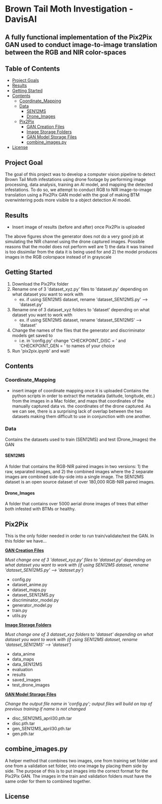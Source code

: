 # Brown Tail Moth Investigation - DavisAI

## A fully functional implementation of the Pix2Pix GAN used to conduct image-to-image translation between the RGB and NIR color-spaces

## Table of Contents
- [Project Goals](#project-goals)
- [Results](#results)
- [Getting Started](#getting-started)
- [Contents](#contents)
	- [Coordinate_Mapping](#coordinate_mapping)
	- [Data](#data)
		- [SEN12MS](#sen12ms)
		- [Drone_Images](#drone_images)
  - [Pix2Pix](#pix2pix)
    - [GAN Creation Files](#GAN_creation_files)
    - [Image Storage Folders](#Image_Storage_Folders)
    - [GAN Model Storage Files](#GAN_Model_Storage_Files)
	- [combine_images.py](#combine_images)
- [License](#license)

## Project Goal <a name="project-goals"></a>
The goal of this project was to develop a computer vision pipeline to detect Brown Tail Moth infestations using drone footage by performing image processing, data analysis, training an AI model, and mapping the detected infestations. To do so, we attempt to conduct RGB to NIR image-to-image translation using a Pix2Pix GAN model with the goal of making BTM overwintering pods more visible to a object detection AI model.

## Results <a name="results"></a>
- Insert image of results (before and after) once Pix2Pix is uploaded

The above figures show the generator does not do a very good job at simulating the NIR channel using the drone captured images. Possible reasons that the model does not perform well are 1) the data it was trained is too dissimilar from the data it is being used for and 2) the model produces images in the RGB colorspace instead of in grayscale

## Getting Started <a name="getting-started"></a>
1. Download the Pix2Pix folder
2. Rename one of 3 'dataset_xyz.py' files to 'dataset.py' depending on what dataset you want to work with
   - ex. if using SEN12MS dataset, rename 'dataset_SEN12MS.py' --> 'dataset.py'
4. Rename one of 3 dataset_xyz folders to 'dataset' depending on what dataset you want to work with
   - ex. if using SEN12MS dataset, rename 'dataset_SEN12MS' --> 'dataset'
6. Change the names of the files that the generator and discriminator models get saved to
   - i.e. in 'config.py' change 'CHECKPOINT_DISC = ' and 'CHECKPOINT_GEN = ' to names of your choice
8. Run 'pix2pix.ipynb' and wait!

## Contents <a name="contents"></a>

### Coordinate_Mapping <a name="coordinate_mapping"></a>
- insert image of coordinate mapping once it is uploaded
Contains the python scripts in order to extract the metadata (latitude, longitude,  etc.) from the images in a Mac folder, and maps that coordinates of the manually captured data vs. the coordinates of the drone captured. As we can see, there is a surprising lack of overlap between the two datasets making them difficult to use in conjunction with one another.

### Data <a name="data"></a>
Contains the datasets used to train (SEN12MS) and test (Drone_Images) the GAN

#### SEN12MS <a name="sen12ms"></a>
A folder that contains the RGB-NIR paired images in two versions: 1) the raw, separated images, and 2) the combined images where the 2 separate images are combined side-by-side into a single image. The SEN12MS dataset is an open source dataset of over 180,000 RGB-NIR paired images.
#### Drone_Images <a name="drone_images"></a>
A folder that contains over 5000 aerial drone images of trees that either both infested with BTMs or healthy.


## Pix2Pix <a name="pix2pix"></a>
This is the only folder needed in order to run train/validate/test the GAN. In this folder we have...

<ins>**GAN Creation Files**</ins> <a name="GAN_creation_files"></a>

*Must change one of 3 'dataset_xyz.py' files to 'dataset.py' depending on what dataset you want to work with (if using SEN12MS dataset, rename 'dataset_SEN12MS.py' --> 'dataset.py')*
- config.py
- dataset_anime.py
- dataset_maps.py
- dataset_SEN12MS.py
- discriminator_model.py
- generator_model.py
- train.py
- utils.py

<ins>**Image Storage Folders**</ins> <a name="Image_Storage_Folders"></a>

*Must change one of 3 dataset_xyz folders to 'dataset' depending on what dataset you want to work with (if using SEN12MS dataset, rename 'dataset_SEN12MS' --> 'dataset')*

- data_anime
- data_maps
- data_SEN12MS
- evaluation
- results
- saved_images
- test_drone_images

<ins>**GAN Model Storage Files**</ins> <a name="GAN_Model_Storage_Files"></a>

*Change the output file name in 'config.py'; output files will build on top of previous training if name is not changed*
- disc_SEN12MS_april30.pth.tar
- disc.pth.tar
- gen_SEN12MS_april30.pth.tar
- gen.pth.tar

## combine_images.py <a name="combine_images"></a>
A helper method that combines two images, one from training set folder and one from a validation set folder, into one image by placing them side by side. The purpose of this is to put images into the correct format for the Pix2Pix GAN. The images in the train and validation folders must have the same order for them to combined together.

## License <a name="license"></a>
